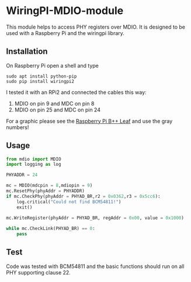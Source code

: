 # WiringPI-MDIO-module
This module helps to access PHY registers over MDIO. It is designed to be used with a Raspberry Pi and the wiringpi library.

## Installation

On Raspberry Pi open a shell and type

```
sudo apt install python-pip 
sudo pip install wiringpi2
```

I tested it with an RPi2 and connected the cables this way:

1. MDIO on pin 9 and MDC on pin 8
2. MDIO on pin 25 and MDC on pin 24

For a graphic please see the [Raspberry Pi B++ Leaf](https://github.com/splitbrain/rpibplusleaf) and use the gray numbers!


## Usage

```python
from mdio import MDIO
import logging as log

PHYADDR = 24

mc = MDIO(mdcpin = 8,mdiopin = 9)
mc.ResetPhy(phyAddr = PHYADDR)
if mc.CheckPhy(phyAddr = PHYAD_BR,r2 = 0x0362,r3 = 0x5cc6):
	log.critical("Could not find BCM54811!")
	exit()
	
mc.WriteRegister(phyAddr = PHYAD_BR, regAddr = 0x00, value = 0x1000)

while mc.CheckLink(PHYAD_BR) == 0:
	pass

```

## Test
Code was tested with BCM54811 and the basic functions should run on all PHY supporting clause 22.